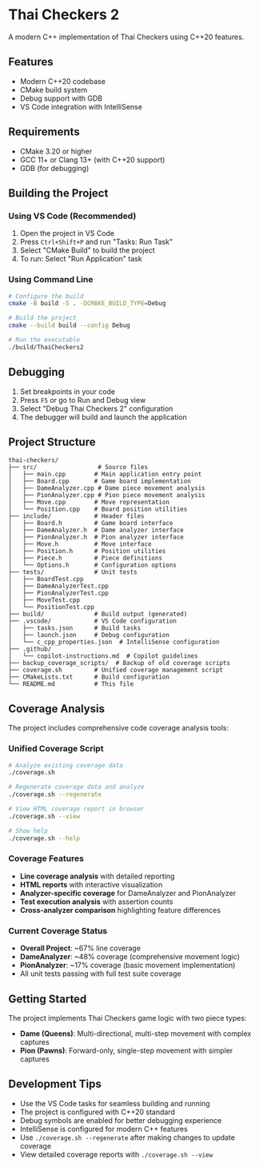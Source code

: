 # Thai Checkers 2

A modern C++ implementation of Thai Checkers using C++20 features.

## Features

- Modern C++20 codebase
- CMake build system
- Debug support with GDB
- VS Code integration with IntelliSense

## Requirements

- CMake 3.20 or higher
- GCC 11+ or Clang 13+ (with C++20 support)
- GDB (for debugging)

## Building the Project

### Using VS Code (Recommended)

1. Open the project in VS Code
2. Press `Ctrl+Shift+P` and run "Tasks: Run Task"
3. Select "CMake Build" to build the project
4. To run: Select "Run Application" task

### Using Command Line

```bash
# Configure the build
cmake -B build -S . -DCMAKE_BUILD_TYPE=Debug

# Build the project
cmake --build build --config Debug

# Run the executable
./build/ThaiCheckers2
```

## Debugging

1. Set breakpoints in your code
2. Press `F5` or go to Run and Debug view
3. Select "Debug Thai Checkers 2" configuration
4. The debugger will build and launch the application

## Project Structure

```
thai-checkers/
├── src/                 # Source files
│   ├── main.cpp        # Main application entry point
│   ├── Board.cpp       # Game board implementation
│   ├── DameAnalyzer.cpp # Dame piece movement analysis
│   ├── PionAnalyzer.cpp # Pion piece movement analysis
│   ├── Move.cpp        # Move representation
│   └── Position.cpp    # Board position utilities
├── include/            # Header files
│   ├── Board.h         # Game board interface
│   ├── DameAnalyzer.h  # Dame analyzer interface
│   ├── PionAnalyzer.h  # Pion analyzer interface
│   ├── Move.h          # Move interface
│   ├── Position.h      # Position utilities
│   ├── Piece.h         # Piece definitions
│   └── Options.h       # Configuration options
├── tests/              # Unit tests
│   ├── BoardTest.cpp
│   ├── DameAnalyzerTest.cpp
│   ├── PionAnalyzerTest.cpp
│   ├── MoveTest.cpp
│   └── PositionTest.cpp
├── build/              # Build output (generated)
├── .vscode/            # VS Code configuration
│   ├── tasks.json      # Build tasks
│   ├── launch.json     # Debug configuration
│   └── c_cpp_properties.json  # IntelliSense configuration
├── .github/
│   └── copilot-instructions.md  # Copilot guidelines
├── backup_coverage_scripts/  # Backup of old coverage scripts
├── coverage.sh         # Unified coverage management script
├── CMakeLists.txt      # Build configuration
└── README.md           # This file
```

## Coverage Analysis

The project includes comprehensive code coverage analysis tools:

### Unified Coverage Script

```bash
# Analyze existing coverage data
./coverage.sh

# Regenerate coverage data and analyze
./coverage.sh --regenerate

# View HTML coverage report in browser
./coverage.sh --view

# Show help
./coverage.sh --help
```

### Coverage Features

- **Line coverage analysis** with detailed reporting
- **HTML reports** with interactive visualization
- **Analyzer-specific coverage** for DameAnalyzer and PionAnalyzer
- **Test execution analysis** with assertion counts
- **Cross-analyzer comparison** highlighting feature differences

### Current Coverage Status

- **Overall Project**: ~67% line coverage
- **DameAnalyzer**: ~48% coverage (comprehensive movement logic)
- **PionAnalyzer**: ~17% coverage (basic movement implementation)
- All unit tests passing with full test suite coverage

## Getting Started

The project implements Thai Checkers game logic with two piece types:

- **Dame (Queens)**: Multi-directional, multi-step movement with complex captures
- **Pion (Pawns)**: Forward-only, single-step movement with simpler captures

## Development Tips

- Use the VS Code tasks for seamless building and running
- The project is configured with C++20 standard
- Debug symbols are enabled for better debugging experience
- IntelliSense is configured for modern C++ features
- Use `./coverage.sh --regenerate` after making changes to update coverage
- View detailed coverage reports with `./coverage.sh --view`
